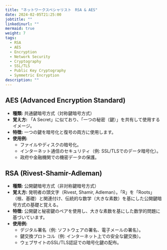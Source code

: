 ```yaml
---
title: "ネットワークスペシャリスト　RSA & AES"
date: 2024-02-05T21:25:00
jobtitle: ""
linkedinurl: ""
mermaid: true
weight: 7
tags:
  - RSA
  - AES
  - Encryption
  - Network Security
  - Cryptography
  - SSL/TLS
  - Public Key Cryptography
  - Symmetric Encryption
description: ""
---
```


## AES (Advanced Encryption Standard)

- **種類:** 共通鍵暗号方式（対称鍵暗号方式）
- **覚え方:** 「A Secret」に似ており、「一つの秘密（鍵）」を共有して使用するイメージ。
- **特徴:** 一つの鍵を暗号化と復号の両方に使用します。
- **使用例:**
  - ファイルやディスクの暗号化。
  - インターネット通信のセキュリティ（例: SSL/TLSでのデータ暗号化）。
  - 政府や金融機関での機密データの保護。

## RSA (Rivest-Shamir-Adleman)

- **種類:** 公開鍵暗号方式（非対称鍵暗号方式）
- **覚え方:** 発明者の頭文字（Rivest, Shamir, Adleman）。「R」を「Roots」（根、基礎）と関連付け、伝統的な数学（大きな素数）を基にした公開鍵暗号方式の基礎と覚える。
- **特徴:** 公開鍵と秘密鍵のペアを使用し、大きな素数を基にした数学的問題に基づいています。
- **使用例:**
  - デジタル署名（例: ソフトウェアの署名、電子メールの署名）。
  - 鍵交換プロトコル（例: インターネット上での安全な鍵交換）。
  - ウェブサイトのSSL/TLS認証での暗号化鍵の配布。
